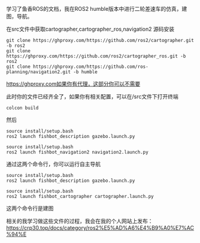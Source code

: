 学习了鱼香ROS的文档，我在ROS2 humble版本中进行二轮差速车的仿真，建图，导航。

在src文件中获取cartographer,cartographer_ros,navigation2
源码安装

```
git clone https://ghproxy.com/https://github.com/ros2/cartographer.git -b ros2
git clone https://ghproxy.com/https://github.com/ros2/cartographer_ros.git -b ros2
git clone https://ghproxy.com/https://github.com/ros-planning/navigation2.git -b humble
```

https://ghproxy.com如果你有代理，这部分你可以不需要

此时你的文件已经齐全了，如果你有相关配置，可以在/src文件下打开终端

```
colcon build
```

然后

```
source install/setup.bash
ros2 launch fishbot_description gazebo.launch.py
```

```
source install/setup.bash
ros2 launch fishbot_navigation2 navigation2.launch.py
```

通过这两个命令行，你可以运行自主导航

```
source install/setup.bash
ros2 launch fishbot_description gazebo.launch.py
```

```
source install/setup.bash 
ros2 launch fishbot_cartographer cartographer.launch.py
```

这两个命令行是建图

相关的我学习做这些文件的过程，我会在我的个人网站上发布：https://crp30.top/docs/category/ros2%E5%AD%A6%E4%B9%A0%E7%AC%94%E
